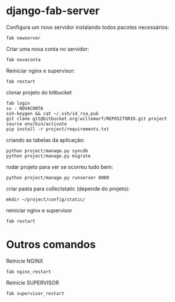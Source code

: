 django-fab-server
=================



Configura um novo servidor instalando todos pacotes necessários:

    fab newserver


Criar uma nova conta no servidor:

    fab novaconta

Reiniciar nginx e supervisor:

    fab restart

clonar projeto do bitbucket

    fab login
    su - NOVACONTA
    ssh-keygen && cat ~/.ssh/id_rsa.pub
    git clone git@bitbucket.org:willemarf/REPOSITORIO.git project
    source env/bin/activate
    pip install -r project/requirements.txt

criando as tabelas da aplicação:

    python project/manage.py syncdb
    python project/manage.py migrate

rodar projeto para ver se ocorreu tudo bem:

    python project/manage.py runserver 8000

criar pasta para collectstatic (depende do projeto):

    mkdir ~/project/config/static/

reiniciar nginx e supervisor

    fab restart


Outros comandos
================

Reinicie NGINX

    fab nginx_restart

Reinicie SUPERVISOR

    fab supervisor_restart
